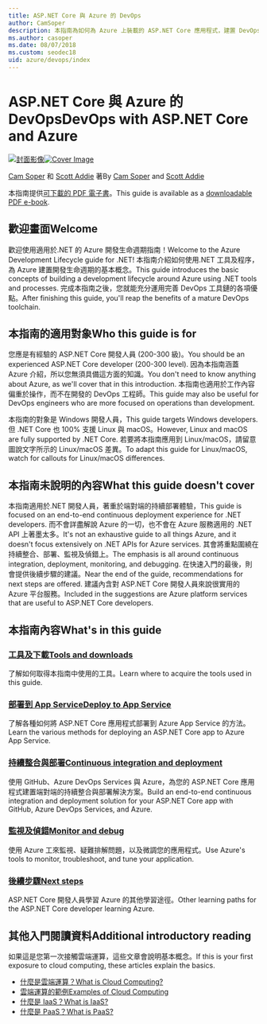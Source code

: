```yaml
---
title: ASP.NET Core 與 Azure 的 DevOps
author: CamSoper
description: 本指南為如何為 Azure 上裝載的 ASP.NET Core 應用程式，建置 DevOps 管線的完整指導。
ms.author: casoper
ms.date: 08/07/2018
ms.custom: seodec18
uid: azure/devops/index
---
```

# <a name="devops-with-aspnet-core-and-azure"></a><span data-ttu-id="266b9-103">ASP.NET Core 與 Azure 的 DevOps</span><span class="sxs-lookup"><span data-stu-id="266b9-103">DevOps with ASP.NET Core and Azure</span></span>

<span data-ttu-id="266b9-104">[![封面影像](./media/cover-large.png)](https://aka.ms/devopsbook)</span><span class="sxs-lookup"><span data-stu-id="266b9-104">[![Cover Image](./media/cover-large.png)](https://aka.ms/devopsbook)</span></span>

<span data-ttu-id="266b9-105">[Cam Soper](https://twitter.com/camsoper) 和 [Scott Addie](https://twitter.com/scottaddie) 著</span><span class="sxs-lookup"><span data-stu-id="266b9-105">By [Cam Soper](https://twitter.com/camsoper) and [Scott Addie](https://twitter.com/scottaddie)</span></span>

<span data-ttu-id="266b9-106">本指南提供[可下載的 PDF 電子書](https://aka.ms/devopsbook)。</span><span class="sxs-lookup"><span data-stu-id="266b9-106">This guide is available as a [downloadable PDF e-book](https://aka.ms/devopsbook).</span></span>

## <a name="welcome"></a><span data-ttu-id="266b9-107">歡迎畫面</span><span class="sxs-lookup"><span data-stu-id="266b9-107">Welcome</span></span> 

<span data-ttu-id="266b9-108">歡迎使用適用於.NET 的 Azure 開發生命週期指南！</span><span class="sxs-lookup"><span data-stu-id="266b9-108">Welcome to the Azure Development Lifecycle guide for .NET!</span></span> <span data-ttu-id="266b9-109">本指南介紹如何使用.NET 工具及程序，為 Azure 建置開發生命週期的基本概念。</span><span class="sxs-lookup"><span data-stu-id="266b9-109">This guide introduces the basic concepts of building a development lifecycle around Azure using .NET tools and processes.</span></span> <span data-ttu-id="266b9-110">完成本指南之後，您就能充分運用完善 DevOps 工具鏈的各項優點。</span><span class="sxs-lookup"><span data-stu-id="266b9-110">After finishing this guide, you'll reap the benefits of a mature DevOps toolchain.</span></span>

## <a name="who-this-guide-is-for"></a><span data-ttu-id="266b9-111">本指南的適用對象</span><span class="sxs-lookup"><span data-stu-id="266b9-111">Who this guide is for</span></span>

<span data-ttu-id="266b9-112">您應是有經驗的 ASP.NET Core 開發人員 (200-300 級)。</span><span class="sxs-lookup"><span data-stu-id="266b9-112">You should be an experienced ASP.NET Core developer (200-300 level).</span></span> <span data-ttu-id="266b9-113">因為本指南涵蓋 Azure 介紹，所以您無須具備這方面的知識。</span><span class="sxs-lookup"><span data-stu-id="266b9-113">You don't need to know anything about Azure, as we'll cover that in this introduction.</span></span> <span data-ttu-id="266b9-114">本指南也適用於工作內容偏重於操作，而不在開發的 DevOps 工程師。</span><span class="sxs-lookup"><span data-stu-id="266b9-114">This guide may also be useful for DevOps engineers who are more focused on operations than development.</span></span>

<span data-ttu-id="266b9-115">本指南的對象是 Windows 開發人員，</span><span class="sxs-lookup"><span data-stu-id="266b9-115">This guide targets Windows developers.</span></span> <span data-ttu-id="266b9-116">但 .NET Core 也 100% 支援 Linux 與 macOS。</span><span class="sxs-lookup"><span data-stu-id="266b9-116">However, Linux and macOS are fully supported by .NET Core.</span></span> <span data-ttu-id="266b9-117">若要將本指南應用到 Linux/macOS，請留意圖說文字所示的 Linux/macOS 差異。</span><span class="sxs-lookup"><span data-stu-id="266b9-117">To adapt this guide for Linux/macOS, watch for callouts for Linux/macOS differences.</span></span>

## <a name="what-this-guide-doesnt-cover"></a><span data-ttu-id="266b9-118">本指南未說明的內容</span><span class="sxs-lookup"><span data-stu-id="266b9-118">What this guide doesn't cover</span></span>

<span data-ttu-id="266b9-119">本指南適用於.NET 開發人員，著重於端對端的持續部署體驗，</span><span class="sxs-lookup"><span data-stu-id="266b9-119">This guide is focused on an end-to-end continuous deployment experience for .NET developers.</span></span> <span data-ttu-id="266b9-120">而不會詳盡解說 Azure 的一切，也不會在 Azure 服務適用的 .NET API 上著墨太多。</span><span class="sxs-lookup"><span data-stu-id="266b9-120">It's not an exhaustive guide to all things Azure, and it doesn't focus extensively on .NET APIs for Azure services.</span></span> <span data-ttu-id="266b9-121">其會將重點圍繞在持續整合、部署、監視及偵錯上。</span><span class="sxs-lookup"><span data-stu-id="266b9-121">The emphasis is all around continuous integration, deployment, monitoring, and debugging.</span></span> <span data-ttu-id="266b9-122">在快速入門的最後，則會提供後續步驟的建議。</span><span class="sxs-lookup"><span data-stu-id="266b9-122">Near the end of the guide, recommendations for next steps are offered.</span></span> <span data-ttu-id="266b9-123">建議內含對 ASP.NET Core 開發人員來說很實用的 Azure 平台服務。</span><span class="sxs-lookup"><span data-stu-id="266b9-123">Included in the suggestions are Azure platform services that are useful to ASP.NET Core developers.</span></span>

## <a name="whats-in-this-guide"></a><span data-ttu-id="266b9-124">本指南內容</span><span class="sxs-lookup"><span data-stu-id="266b9-124">What's in this guide</span></span>

### <a name="tools-and-downloadsxrefazuredevopstools-and-downloads"></a>[<span data-ttu-id="266b9-125">工具及下載</span><span class="sxs-lookup"><span data-stu-id="266b9-125">Tools and downloads</span></span>](xref:azure/devops/tools-and-downloads)

<span data-ttu-id="266b9-126">了解如何取得本指南中使用的工具。</span><span class="sxs-lookup"><span data-stu-id="266b9-126">Learn where to acquire the tools used in this guide.</span></span>

### <a name="deploy-to-app-servicexrefazuredevopsdeploy-to-app-service"></a>[<span data-ttu-id="266b9-127">部署到 App Service</span><span class="sxs-lookup"><span data-stu-id="266b9-127">Deploy to App Service</span></span>](xref:azure/devops/deploy-to-app-service)

<span data-ttu-id="266b9-128">了解各種如何將 ASP.NET Core 應用程式部署到 Azure App Service 的方法。</span><span class="sxs-lookup"><span data-stu-id="266b9-128">Learn the various methods for deploying an ASP.NET Core app to Azure App Service.</span></span>

### <a name="continuous-integration-and-deploymentxrefazuredevopscicd"></a>[<span data-ttu-id="266b9-129">持續整合與部署</span><span class="sxs-lookup"><span data-stu-id="266b9-129">Continuous integration and deployment</span></span>](xref:azure/devops/cicd)

<span data-ttu-id="266b9-130">使用 GitHub、Azure DevOps Services 與 Azure，為您的 ASP.NET Core 應用程式建置端對端的持續整合與部署解決方案。</span><span class="sxs-lookup"><span data-stu-id="266b9-130">Build an end-to-end continuous integration and deployment solution for your ASP.NET Core app with GitHub, Azure DevOps Services, and Azure.</span></span>

### <a name="monitor-and-debugxrefazuredevopsmonitor"></a>[<span data-ttu-id="266b9-131">監視及偵錯</span><span class="sxs-lookup"><span data-stu-id="266b9-131">Monitor and debug</span></span>](xref:azure/devops/monitor)

<span data-ttu-id="266b9-132">使用 Azure 工來監視、疑難排解問題，以及微調您的應用程式。</span><span class="sxs-lookup"><span data-stu-id="266b9-132">Use Azure's tools to monitor, troubleshoot, and tune your application.</span></span>

### <a name="next-stepsxrefazuredevopsnext-steps"></a>[<span data-ttu-id="266b9-133">後續步驟</span><span class="sxs-lookup"><span data-stu-id="266b9-133">Next steps</span></span>](xref:azure/devops/next-steps)

<span data-ttu-id="266b9-134">ASP.NET Core 開發人員學習 Azure 的其他學習途徑。</span><span class="sxs-lookup"><span data-stu-id="266b9-134">Other learning paths for the ASP.NET Core developer learning Azure.</span></span>

## <a name="additional-introductory-reading"></a><span data-ttu-id="266b9-135">其他入門閱讀資料</span><span class="sxs-lookup"><span data-stu-id="266b9-135">Additional introductory reading</span></span>

<span data-ttu-id="266b9-136">如果這是您第一次接觸雲端運算，這些文章會說明基本概念。</span><span class="sxs-lookup"><span data-stu-id="266b9-136">If this is your first exposure to cloud computing, these articles explain the basics.</span></span>

* [<span data-ttu-id="266b9-137">什麼是雲端運算？</span><span class="sxs-lookup"><span data-stu-id="266b9-137">What is Cloud Computing?</span></span>](https://azure.microsoft.com/overview/what-is-cloud-computing/)
* [<span data-ttu-id="266b9-138">雲端運算的範例</span><span class="sxs-lookup"><span data-stu-id="266b9-138">Examples of Cloud Computing</span></span>](https://azure.microsoft.com/overview/examples-of-cloud-computing/)
* [<span data-ttu-id="266b9-139">什麼是 IaaS？</span><span class="sxs-lookup"><span data-stu-id="266b9-139">What is IaaS?</span></span>](https://azure.microsoft.com/overview/what-is-iaas/)
* [<span data-ttu-id="266b9-140">什麼是 PaaS？</span><span class="sxs-lookup"><span data-stu-id="266b9-140">What is PaaS?</span></span>](https://azure.microsoft.com/overview/what-is-paas/)
